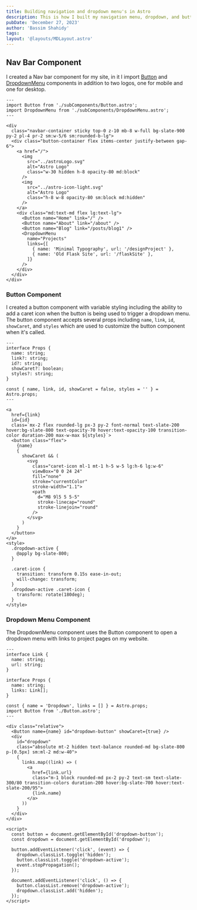 ```yaml
---
title: Building navigation and dropdown menu's in Astro
description: This is how I built my navigation menu, dropdown, and buttons in Astro
pubDate: 'December 27, 2023'
author: 'Bassim Shahidy'
tags:
layout: '@layouts/MDLayout.astro'
---
```


<!-- TODO -->

## Nav Bar Component

I created a Nav bar component for my site, in it I import [Button](#button-component) and [DropdownMenu](#dropdown-menu-component) components in addition to two logos, one for mobile and one for desktop.

```astro title="components/NavBar.astro"
---
import Button from './subComponents/Button.astro';
import DropdownMenu from './subComponents/DropdownMenu.astro';
---

<div
  class="navbar-container sticky top-0 z-10 mb-8 w-full bg-slate-900 py-2 pl-4 pr-2 sm:w-5/6 sm:rounded-b-lg">
  <div class="button-container flex items-center justify-between gap-6">
    <a href="/">
      <img
        src="../astroLogo.svg"
        alt="Astro Logo"
        class="w-30 hidden h-8 opacity-80 md:block"
      />
      <img
        src="../astro-icon-light.svg"
        alt="Astro Logo"
        class="h-8 w-8 opacity-80 sm:block md:hidden"
      />
    </a>
    <div class="md:text-md flex lg:text-lg">
      <Button name="Home" link="/" />
      <Button name="About" link="/about" />
      <Button name="Blog" link="/posts/blog1" />
      <DropdownMenu
        name="Projects"
        links={[
          { name: 'Minimal Typography', url: '/designProject' },
          { name: 'Old Flask Site', url: '/flaskSite' },
        ]}
      />
    </div>
  </div>
</div>
```

### Button Component

I created a button component with variable styling including the ability to add a caret icon when the button is being used to trigger a dropdown menu. The button component accepts several props including `name`, `link`, `id`, `showCaret`, and `styles` which are used to customize the button component when it's called.

```astro title="components/subComponents/Button.astro"
---
interface Props {
  name: string;
  link?: string;
  id?: string;
  showCaret?: boolean;
  styles?: string;
}

const { name, link, id, showCaret = false, styles = '' } = Astro.props;
---

<a
  href={link}
  id={id}
  class=`mx-2 flex rounded-lg px-3 py-2 font-normal text-slate-200 hover:bg-slate-800 text-opacity-70 hover:text-opacity-100 transition-color duration-200 max-w-max ${styles}`>
  <button class="flex">
    {name}
    {
      showCaret && (
        <svg
          class="caret-icon ml-1 mt-1 h-5 w-5 lg:h-6 lg:w-6"
          viewBox="0 0 24 24"
          fill="none"
          stroke="currentColor"
          stroke-width="1.1">
          <path
            d="M8 9l5 5 5-5"
            stroke-linecap="round"
            stroke-linejoin="round"
          />
        </svg>
      )
    }
  </button>
</a>
<style>
  .dropdown-active {
    @apply bg-slate-800;
  }

  .caret-icon {
    transition: transform 0.15s ease-in-out;
    will-change: transform;
  }
  .dropdown-active .caret-icon {
    transform: rotate(180deg);
  }
</style>
```

### Dropdown Menu Component

The DropdownMenu component uses the Button component to open a dropdown menu with links to project pages on my website.

```astro title="components/subComponents/DropdownMenu.astro"
---
interface Link {
  name: string;
  url: string;
}

interface Props {
  name: string;
  links: Link[];
}

const { name = 'Dropdown', links = [] } = Astro.props;
import Button from './Button.astro';
---

<div class="relative">
  <Button name={name} id="dropdown-button" showCaret={true} />
  <div
    id="dropdown"
    class="absolute mt-2 hidden text-balance rounded-md bg-slate-800 p-[0.5px] sm:ml-2 md:w-40">
    {
      links.map((link) => (
        <a
          href={link.url}
          class="m-1 block rounded-md px-2 py-2 text-sm text-slate-300/80 transition-colors duration-200 hover:bg-slate-700 hover:text-slate-200/95">
          {link.name}
        </a>
      ))
    }
  </div>
</div>

<script>
  const button = document.getElementById('dropdown-button');
  const dropdown = document.getElementById('dropdown');

  button.addEventListener('click', (event) => {
    dropdown.classList.toggle('hidden');
    button.classList.toggle('dropdown-active');
    event.stopPropagation();
  });

  document.addEventListener('click', () => {
    button.classList.remove('dropdown-active');
    dropdown.classList.add('hidden');
  });
</script>
```
